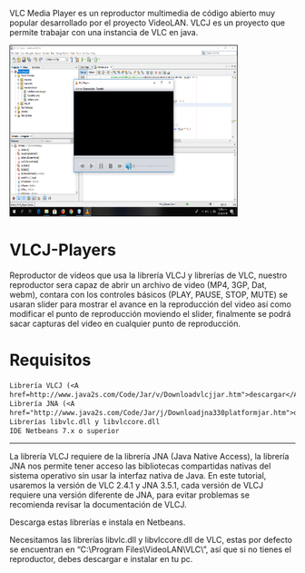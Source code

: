 
VLC Media Player es un reproductor multimedia de código abierto muy popular desarrollado por el proyecto VideoLAN. VLCJ es un proyecto que permite trabajar con una instancia de VLC en java.

<img src="https://github.com/marto-nieto-g16/VLCJ-Players/blob/master/vlcj.png" border="1" alt="Reproductor VLCJ en Java" width="400" height="300">

# VLCJ-Players

Reproductor de videos que usa la librería VLCJ y
librerías de VLC, nuestro reproductor sera capaz 
de abrir un archivo de video (MP4, 3GP, Dat, webm),
contara con los controles básicos (PLAY, PAUSE, STOP, MUTE) 
se usaran slider para mostrar el avance en la reproducción del 
video así como modificar el punto de reproducción moviendo el slider,
finalmente se podrá sacar capturas del video en cualquier punto de reproducción.

# Requisitos

    Librería VLCJ (<A href=http://www.java2s.com/Code/Jar/v/Downloadvlcjjar.htm">descargar</A>.)
    Librería JNA (<A href="http://www.java2s.com/Code/Jar/j/Downloadjna330platformjar.htm">descargar</A>.)
    Librerías libvlc.dll y libvlccore.dll
    IDE Netbeans 7.x o superior

_______________________________________________________________________________________________________________
La librería VLCJ requiere de la librería JNA (Java Native Access), la librería JNA nos permite tener acceso  las bibliotecas compartidas nativas del sistema operativo sin usar la interfaz nativa de Java. En este tutorial, usaremos la versión de VLC 2.4.1 y JNA 3.5.1, cada versión de VLCJ requiere una versión diferente de JNA, para evitar problemas se recomienda revisar la documentación de VLCJ.

Descarga estas librerías e instala en Netbeans.

Necesitamos las librerías libvlc.dll y libvlccore.dll de VLC, estas por defecto se encuentran en “C:\Program Files\VideoLAN\VLC\”, así que si no tienes el reproductor, debes descargar e instalar en tu pc.
